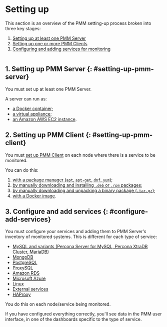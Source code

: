 # Setting up

This section is an overview of the PMM setting-up process broken into three key stages:

1. [Setting up at least one PMM Server](#setting-up-pmm-server)
2. [Setting up one or more PMM Clients](#setting-up-pmm-client)
3. [Configuring and adding services for monitoring](#configure-add-services)

```plantuml source="_resources/diagrams/Setting-Up.puml"
```

## 1. Setting up PMM Server {: #setting-up-pmm-server}

You must set up at least one PMM Server.

A server can run as:

- [a Docker container](server/docker.md);
- [a virtual appliance](server/virtual-appliance.md);
- [an Amazon AWS EC2 instance](server/aws.md).

## 2. Setting up PMM Client {: #setting-up-pmm-client}

You must [set up PMM Client](client/index.md) on each node where there is a service to be monitored.

You can do this:

1. [with a package manager (`apt`, `apt-get`, `dnf`, `yum`)](client/index.md#package-manager);
1. [by manually downloading and installing `.deb` or `.rpm` packages](client/index.md#manual-package);
1. [by manually downloading and unpacking a binary package (`.tar.gz`)](client/index.md#binary-package);
1. [with a Docker image](client/index.md#docker).

## 3. Configure and add services {: #configure-add-services}

You must configure your services and adding them to PMM Server's inventory of monitored systems. This is different for each type of service:

- [MySQL and variants (Percona Server for MySQL, Percona XtraDB Cluster, MariaDB)](client/mysql.md)
- [MongoDB](client/mongodb.md)
- [PostgreSQL](client/postgresql.md)
- [ProxySQL](client/proxysql.md)
- [Amazon RDS](client/aws.md)
- [Microsoft Azure](client/azure.md)
- [Linux](client/linux.md)
- [External services](client/external.md)
- [HAProxy](client/haproxy.md)

You do this on each node/service being monitored.

If you have configured everything correctly, you'll see data in the PMM user interface, in one of the dashboards specific to the type of service.

